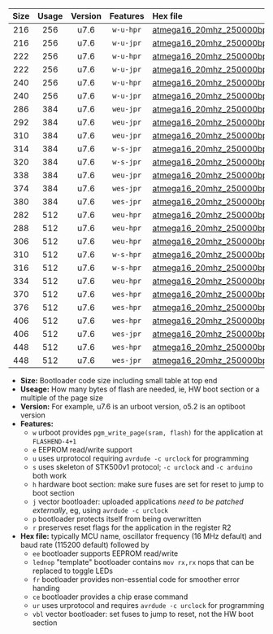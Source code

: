 |Size|Usage|Version|Features|Hex file|
|:-:|:-:|:-:|:-:|:--|
|216|256|u7.6|`w-u-hpr`|[atmega16_20mhz_250000bps_ur.hex](https://raw.githubusercontent.com/stefanrueger/urboot/main/atmega16_20mhz_250000bps_ur.hex)|
|216|256|u7.6|`w-u-jpr`|[atmega16_20mhz_250000bps_ur_vbl.hex](https://raw.githubusercontent.com/stefanrueger/urboot/main/atmega16_20mhz_250000bps_ur_vbl.hex)|
|222|256|u7.6|`w-u-hpr`|[atmega16_20mhz_250000bps_lednop_ur.hex](https://raw.githubusercontent.com/stefanrueger/urboot/main/atmega16_20mhz_250000bps_lednop_ur.hex)|
|222|256|u7.6|`w-u-jpr`|[atmega16_20mhz_250000bps_lednop_ur_vbl.hex](https://raw.githubusercontent.com/stefanrueger/urboot/main/atmega16_20mhz_250000bps_lednop_ur_vbl.hex)|
|240|256|u7.6|`w-u-hpr`|[atmega16_20mhz_250000bps_lednop_fr_ur.hex](https://raw.githubusercontent.com/stefanrueger/urboot/main/atmega16_20mhz_250000bps_lednop_fr_ur.hex)|
|240|256|u7.6|`w-u-jpr`|[atmega16_20mhz_250000bps_lednop_fr_ur_vbl.hex](https://raw.githubusercontent.com/stefanrueger/urboot/main/atmega16_20mhz_250000bps_lednop_fr_ur_vbl.hex)|
|286|384|u7.6|`weu-jpr`|[atmega16_20mhz_250000bps_ee_ur_vbl.hex](https://raw.githubusercontent.com/stefanrueger/urboot/main/atmega16_20mhz_250000bps_ee_ur_vbl.hex)|
|292|384|u7.6|`weu-jpr`|[atmega16_20mhz_250000bps_ee_lednop_ur_vbl.hex](https://raw.githubusercontent.com/stefanrueger/urboot/main/atmega16_20mhz_250000bps_ee_lednop_ur_vbl.hex)|
|310|384|u7.6|`weu-jpr`|[atmega16_20mhz_250000bps_ee_lednop_fr_ur_vbl.hex](https://raw.githubusercontent.com/stefanrueger/urboot/main/atmega16_20mhz_250000bps_ee_lednop_fr_ur_vbl.hex)|
|314|384|u7.6|`w-s-jpr`|[atmega16_20mhz_250000bps_vbl.hex](https://raw.githubusercontent.com/stefanrueger/urboot/main/atmega16_20mhz_250000bps_vbl.hex)|
|320|384|u7.6|`w-s-jpr`|[atmega16_20mhz_250000bps_lednop_vbl.hex](https://raw.githubusercontent.com/stefanrueger/urboot/main/atmega16_20mhz_250000bps_lednop_vbl.hex)|
|338|384|u7.6|`weu-jpr`|[atmega16_20mhz_250000bps_ee_lednop_fr_ce_ur_vbl.hex](https://raw.githubusercontent.com/stefanrueger/urboot/main/atmega16_20mhz_250000bps_ee_lednop_fr_ce_ur_vbl.hex)|
|374|384|u7.6|`wes-jpr`|[atmega16_20mhz_250000bps_ee_vbl.hex](https://raw.githubusercontent.com/stefanrueger/urboot/main/atmega16_20mhz_250000bps_ee_vbl.hex)|
|380|384|u7.6|`wes-jpr`|[atmega16_20mhz_250000bps_ee_lednop_vbl.hex](https://raw.githubusercontent.com/stefanrueger/urboot/main/atmega16_20mhz_250000bps_ee_lednop_vbl.hex)|
|282|512|u7.6|`weu-hpr`|[atmega16_20mhz_250000bps_ee_ur.hex](https://raw.githubusercontent.com/stefanrueger/urboot/main/atmega16_20mhz_250000bps_ee_ur.hex)|
|288|512|u7.6|`weu-hpr`|[atmega16_20mhz_250000bps_ee_lednop_ur.hex](https://raw.githubusercontent.com/stefanrueger/urboot/main/atmega16_20mhz_250000bps_ee_lednop_ur.hex)|
|306|512|u7.6|`weu-hpr`|[atmega16_20mhz_250000bps_ee_lednop_fr_ur.hex](https://raw.githubusercontent.com/stefanrueger/urboot/main/atmega16_20mhz_250000bps_ee_lednop_fr_ur.hex)|
|310|512|u7.6|`w-s-hpr`|[atmega16_20mhz_250000bps.hex](https://raw.githubusercontent.com/stefanrueger/urboot/main/atmega16_20mhz_250000bps.hex)|
|316|512|u7.6|`w-s-hpr`|[atmega16_20mhz_250000bps_lednop.hex](https://raw.githubusercontent.com/stefanrueger/urboot/main/atmega16_20mhz_250000bps_lednop.hex)|
|334|512|u7.6|`weu-hpr`|[atmega16_20mhz_250000bps_ee_lednop_fr_ce_ur.hex](https://raw.githubusercontent.com/stefanrueger/urboot/main/atmega16_20mhz_250000bps_ee_lednop_fr_ce_ur.hex)|
|370|512|u7.6|`wes-hpr`|[atmega16_20mhz_250000bps_ee.hex](https://raw.githubusercontent.com/stefanrueger/urboot/main/atmega16_20mhz_250000bps_ee.hex)|
|376|512|u7.6|`wes-hpr`|[atmega16_20mhz_250000bps_ee_lednop.hex](https://raw.githubusercontent.com/stefanrueger/urboot/main/atmega16_20mhz_250000bps_ee_lednop.hex)|
|406|512|u7.6|`wes-hpr`|[atmega16_20mhz_250000bps_ee_lednop_fr.hex](https://raw.githubusercontent.com/stefanrueger/urboot/main/atmega16_20mhz_250000bps_ee_lednop_fr.hex)|
|406|512|u7.6|`wes-jpr`|[atmega16_20mhz_250000bps_ee_lednop_fr_vbl.hex](https://raw.githubusercontent.com/stefanrueger/urboot/main/atmega16_20mhz_250000bps_ee_lednop_fr_vbl.hex)|
|448|512|u7.6|`wes-hpr`|[atmega16_20mhz_250000bps_ee_lednop_fr_ce.hex](https://raw.githubusercontent.com/stefanrueger/urboot/main/atmega16_20mhz_250000bps_ee_lednop_fr_ce.hex)|
|448|512|u7.6|`wes-jpr`|[atmega16_20mhz_250000bps_ee_lednop_fr_ce_vbl.hex](https://raw.githubusercontent.com/stefanrueger/urboot/main/atmega16_20mhz_250000bps_ee_lednop_fr_ce_vbl.hex)|

- **Size:** Bootloader code size including small table at top end
- **Useage:** How many bytes of flash are needed, ie, HW boot section or a multiple of the page size
- **Version:** For example, u7.6 is an urboot version, o5.2 is an optiboot version
- **Features:**
  + `w` urboot provides `pgm_write_page(sram, flash)` for the application at `FLASHEND-4+1`
  + `e` EEPROM read/write support
  + `u` uses urprotocol requiring `avrdude -c urclock` for programming
  + `s` uses skeleton of STK500v1 protocol; `-c urclock` and `-c arduino` both work
  + `h` hardware boot section: make sure fuses are set for reset to jump to boot section
  + `j` vector bootloader: uploaded applications *need to be patched externally*, eg, using `avrdude -c urclock`
  + `p` bootloader protects itself from being overwritten
  + `r` preserves reset flags for the application in the register R2
- **Hex file:** typically MCU name, oscillator frequency (16 MHz default) and baud rate (115200 default) followed by
  + `ee` bootloader supports EEPROM read/write
  + `lednop` "template" bootloader contains `mov rx,rx` nops that can be replaced to toggle LEDs
  + `fr` bootloader provides non-essential code for smoother error handing
  + `ce` bootloader provides a chip erase command
  + `ur` uses urprotocol and requires `avrdude -c urclock` for programming
  + `vbl` vector bootloader: set fuses to jump to reset, not the HW boot section
